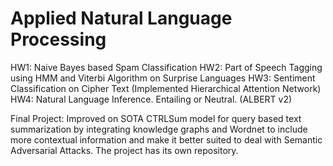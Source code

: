 # Applied Natural Language Processing

HW1: Naive Bayes based Spam Classification
HW2: Part of Speech Tagging using HMM and Viterbi Algorithm on Surprise Languages
HW3: Sentiment Classification on Cipher Text (Implemented Hierarchical  Attention Network)
HW4: Natural Language Inference. Entailing or Neutral. (ALBERT v2)


Final Project: Improved on SOTA CTRLSum model for query based text summarization by integrating knowledge graphs and Wordnet to include more contextual information and make it better suited to deal with Semantic Adversarial Attacks.
The project has its own repository.